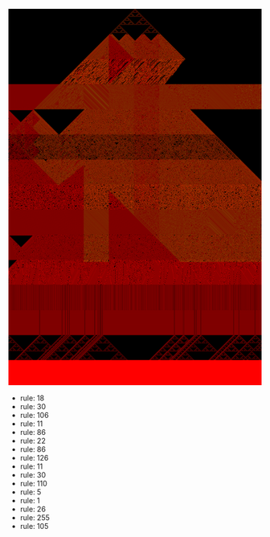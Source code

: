 ![photo](./output.png) 
 * rule: 18
* rule: 30
* rule: 106
* rule: 11
* rule: 86
* rule: 22
* rule: 86
* rule: 126
* rule: 11
* rule: 30
* rule: 110
* rule: 5
* rule: 1
* rule: 26
* rule: 255
* rule: 105
